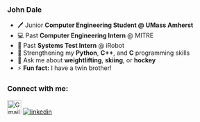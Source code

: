 ### John Dale
- :pen: Junior __Computer Engineering Student @ UMass Amherst__
-  💻 Past __Computer Engineering Intern__ @ MITRE
-  :robot: Past __Systems Test Intern__ @ iRobot 
- 🌱 Strengthening my __Python__, __C++__, and __C__ programming skills
- :runner: Ask me about __weightlifting__, __skiing__, or __hockey__ 
- ⚡ __Fun fact:__ I have a twin brother!

### Connect with me:
[<img height="32" width="32" alt="Gmail" src="https://cdn.jsdelivr.net/npm/simple-icons@v8/icons/gmail.svg" />][gmail]
[![linkedin](https://skillicons.dev/icons?i=linkedin)](https://skillicons.dev)

[linkedin]: https://www.linkedin.com/in/johndale02
[gmail]: mailto:johnkdale02@gmail.com
[website]: https://github.com/johndale02
